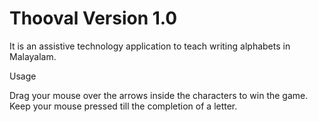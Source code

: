 Thooval Version 1.0
=======
It is an assistive technology application to teach writing alphabets in Malayalam.

Usage

Drag your mouse over the arrows inside the characters to win the game. 
Keep your mouse pressed till the completion of a letter. 

